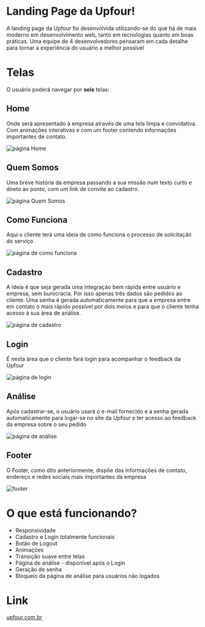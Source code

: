 # Landing Page da Upfour!

A landing page da Upfour foi desenvolvida utilizando-se do que há de mais moderno em desenvolvimento web, tanto em tecnologias quanto em boas práticas.
Uma equipe de 4 desenvolvedores pensaram em cada detalhe para tornar a experiência do usuário a melhor possível


# Telas

O usuário poderá navegar por **seis** telas:

## Home

Onde será apresentado à empresa através de uma tela limpa e convidativa. Com animações interativas e com um footer contendo informações importantes de contato.

![página Home](https://i.ibb.co/GQqGYFr/home-Header.png)

## Quem Somos

Uma breve história da empresa passando a sua missão num texto curto e direto ao ponto, com um link de convite ao cadastro.

![página Quem Somos](https://i.ibb.co/2qGgVsG/quem-Somos-header.png)


## Como Funciona

Aqui o cliente terá uma ideia de como funciona o processo de solicitação do serviço

![página de como funciona](https://i.ibb.co/KzcZm0h/como-Funciona-header.png)

## Cadastro

A ideia é que seja gerada uma integração bem rápida entre usuário e empresa, sem burocracia. Por isso apenas três dados são pedidos ao cliente. Uma senha é gerada automaticamente para que a empresa entre em contato o mais rápido possível por dois meios e para que o cliente tenha acesso à sua área de análise.

![página de cadastro](https://i.ibb.co/jkVjsKs/cadastro-header.png)



## Login

É nesta área que o cliente fará login para acompanhar o feedback da Upfour

![página de login](https://i.ibb.co/8NRJPLp/login-header.png)

## Análise

Após cadastrar-se, o usuário usará o e-mail fornecido e a senha gerada automaticamente para logar-se no site da Upfour e ter acesso ao feedback da empresa sobre o seu pedido

![página de análise](https://i.ibb.co/CQ99hgh/analise-header.png)

## Footer
O Footer, como dito anteriormente, dispõe das informações de contato, endereço e redes sociais mais importantes da empresa

![footer](https://i.ibb.co/Lp1BVJk/footer.png)

# O que está funcionando?

* Responsividade
* Cadastro e Login totalmente funcionais
* Botão de Logout
* Animações
* Transição suave entre telas
* Página de análise - disponível após o Login
* Geração de senha
* Bloqueio da página de análise para usuários não logados


# Link
[upfour.com.br](http://fanatical-market.surge.sh)
